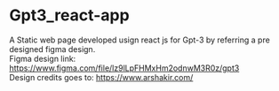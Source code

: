 # Gpt3_react-app
A Static web page developed usign react js for Gpt-3 by referring a pre designed figma design. </br>
Figma design link: https://www.figma.com/file/lz9lLpFHMxHm2odnwM3R0z/gpt3 </br>
Design credits goes to: https://www.arshakir.com/
